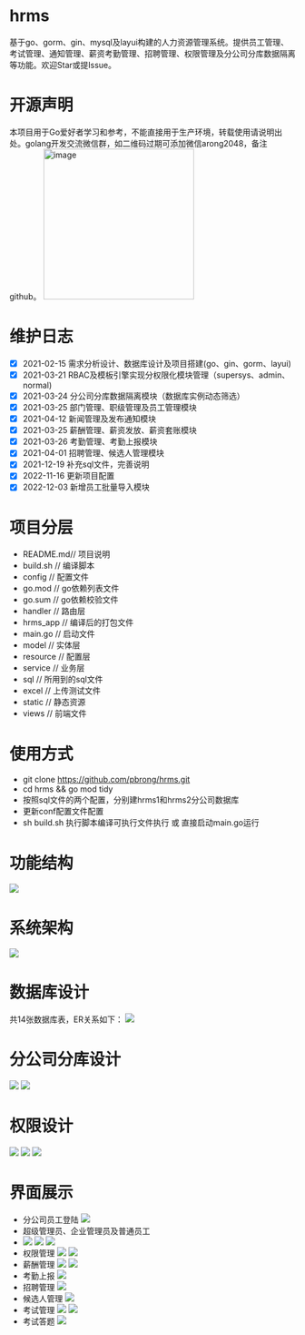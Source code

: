 # hrms
基于go、gorm、gin、mysql及layui构建的人力资源管理系统。提供员工管理、考试管理、通知管理、薪资考勤管理、招聘管理、权限管理及分公司分库数据隔离等功能。欢迎Star或提Issue。

# 开源声明
本项目用于Go爱好者学习和参考，不能直接用于生产环境，转载使用请说明出处。golang开发交流微信群，如二维码过期可添加微信arong2048，备注github。
<img width="265" alt="image" src="https://github.com/pbrong/hrms/assets/38597513/72a20f9e-0d0c-40c2-afa9-fde09110d98c">


# 维护日志
- [x] 2021-02-15 需求分析设计、数据库设计及项目搭建(go、gin、gorm、layui)
- [x] 2021-03-21 RBAC及模板引擎实现分权限化模块管理（supersys、admin、normal)
- [x] 2021-03-24 分公司分库数据隔离模块（数据库实例动态筛选）
- [x] 2021-03-25 部门管理、职级管理及员工管理模块
- [x] 2021-04-12 新闻管理及发布通知模块
- [x] 2021-03-25 薪酬管理、薪资发放、薪资套账模块
- [x] 2021-03-26 考勤管理、考勤上报模块
- [x] 2021-04-01 招聘管理、候选人管理模块
- [x] 2021-12-19 补充sql文件，完善说明
- [x] 2022-11-16 更新项目配置
- [x] 2022-12-03 新增员工批量导入模块

# 项目分层
- README.md// 项目说明
- build.sh // 编译脚本
- config   // 配置文件
- go.mod   // go依赖列表文件
- go.sum   // go依赖校验文件
- handler  // 路由层
- hrms_app // 编译后的打包文件
- main.go  // 启动文件
- model    // 实体层
- resource // 配置层
- service  // 业务层
- sql      // 所用到的sql文件
- excel    // 上传测试文件
- static   // 静态资源
- views    // 前端文件
# 使用方式
- git clone https://github.com/pbrong/hrms.git
- cd hrms && go mod tidy
- 按照sql文件的两个配置，分别建hrms1和hrms2分公司数据库
- 更新conf配置文件配置
- sh build.sh 执行脚本编译可执行文件执行 或 直接启动main.go运行

# 功能结构
![](https://github.com/pbrong/pbrong/blob/main/Screenshot%20at%20Dec%2015%2021-47-31.png)


# 系统架构
![](https://github.com/pbrong/pbrong/blob/main/Screenshot%20at%20Jan%2001%2012-32-26.png)

# 数据库设计
共14张数据库表，ER关系如下：
![](https://github.com/pbrong/pbrong/blob/main/Screenshot%20at%20Jan%2001%2012-29-52.png)

# 分公司分库设计
![](https://github.com/pbrong/pbrong/blob/main/Screenshot%20at%20Jan%2001%2012-58-07.png)
![](https://github.com/pbrong/pbrong/blob/main/Screenshot%20at%20Jan%2001%2012-58-27.png)

# 权限设计
![](https://github.com/pbrong/pbrong/blob/main/Screenshot%20at%20Jan%2001%2012-32-41.png)
![](https://github.com/pbrong/pbrong/blob/main/Screenshot%20at%20Jan%2001%2012-32-15.png)
![](https://github.com/pbrong/pbrong/blob/main/Screenshot%20at%20Jan%2001%2012-32-51.png)

# 界面展示
- 分公司员工登陆
![](https://github.com/pbrong/pbrong/blob/main/Screenshot%20at%20Dec%2015%2021-51-43.png)
- 超级管理员、企业管理员及普通员工
- ![](https://github.com/pbrong/pbrong/blob/main/Screenshot%20at%20Dec%2015%2021-52-57.png)
![](https://github.com/pbrong/pbrong/blob/main/Screenshot%20at%20Dec%2015%2021-52-28.png)
![](https://github.com/pbrong/pbrong/blob/main/Screenshot%20at%20Dec%2015%2021-52-41.png)
- 权限管理
![](https://github.com/pbrong/pbrong/blob/main/Screenshot%20at%20Dec%2015%2021-53-42.png)
![](https://github.com/pbrong/pbrong/blob/main/Screenshot%20at%20Dec%2015%2021-54-24.png)
- 薪酬管理
![](https://github.com/pbrong/pbrong/blob/main/Screenshot%20at%20Dec%2015%2021-54-53.png)
![](https://github.com/pbrong/pbrong/blob/main/Screenshot%20at%20Dec%2015%2021-55-03.png)
- 考勤上报
![](https://github.com/pbrong/pbrong/blob/main/Screenshot%20at%20Dec%2015%2021-55-37.png)
- 招聘管理
![](https://github.com/pbrong/pbrong/blob/main/Screenshot%20at%20Dec%2015%2021-56-06.png)
- 候选人管理
![](https://github.com/pbrong/pbrong/blob/main/Screenshot%20at%20Dec%2015%2021-56-14.png)
- 考试管理
![](https://github.com/pbrong/pbrong/blob/main/Screenshot%20at%20Dec%2015%2021-56-31.png)
![](https://github.com/pbrong/pbrong/blob/main/Screenshot%20at%20Dec%2015%2021-56-47.png)
- 考试答题
![](https://github.com/pbrong/pbrong/blob/main/Screenshot%20at%20Dec%2015%2021-57-01.png)
